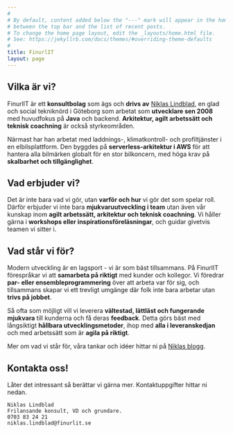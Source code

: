 ```yaml
---
#
# By default, content added below the "---" mark will appear in the home page
# between the top bar and the list of recent posts.
# To change the home page layout, edit the _layouts/home.html file.
# See: https://jekyllrb.com/docs/themes/#overriding-theme-defaults
#
title: FinurlIT
layout: page
---
```


## Vilka är vi?

FinurlIT är ett __konsultbolag__ som ägs och __drivs av__ [Niklas Lindblad](https://www.linkedin.com/in/niklaslindblad/), en glad och social tekniknörd i Göteborg som arbetat som __utvecklare sen 2008__ med huvudfokus på __Java__ och backend. __Arkitektur, agilt arbetssätt och teknisk coachning__ är också styrkeområden.

Närmast har han arbetat med laddnings-, klimatkontroll- och profiltjänster i en elbilsplattform. Den byggdes på __serverless-arkitektur i AWS__ för att hantera alla bilmärken globalt för en stor bilkoncern, med höga krav på __skalbarhet och tillgänglighet__.

## Vad erbjuder vi?

Det är inte bara vad vi gör, utan __varför och hur__ vi gör det som spelar roll. Därför erbjuder vi inte bara __mjukvaruutveckling i team__ utan även vår kunskap inom __agilt arbetssätt, arkitektur och teknisk coachning__. Vi håller gärna i __workshops eller inspirationsföreläsningar__, och guidar givetvis teamen vi sitter i.

## Vad står vi för?

Modern utveckling är en lagsport - vi är som bäst tillsammans. På FinurlIT förespråkar vi att __samarbeta på riktigt__ med kunder och kollegor. Vi föredrar __par- eller ensembleprogrammering__ över att arbeta var för sig, och tillsammans skapar vi ett trevligt umgänge där folk inte bara arbetar utan __trivs på jobbet__.

Så ofta som möjligt vill vi leverera __vältestad, lättläst och fungerande mjukvara__ till kunderna och få deras __feedback__. Detta görs bäst med långsiktigt __hållbara utvecklingsmetoder__, ihop med __alla i leveranskedjan__ och med arbetssätt som är __agila på riktigt__.

Mer om vad vi står för, våra tankar och idéer hittar ni på [Niklas blogg](https://blog.niklaslindblad.com/).

## Kontakta oss!

Låter det intressant så berättar vi gärna mer. Kontaktuppgifter hittar ni nedan.

```
Niklas Lindblad
Frilansande konsult, VD och grundare.
0703 83 24 21
niklas.lindblad@finurlit.se
```